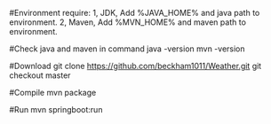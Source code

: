 #Environment require:
1, JDK, Add %JAVA_HOME% and java path to environment.
2, Maven, Add %MVN_HOME% and maven path to environment.

#Check java and maven in command
java -version
mvn -version

#Download
git clone https://github.com/beckham1011/Weather.git
git checkout master

#Compile
mvn package

#Run
mvn springboot:run




